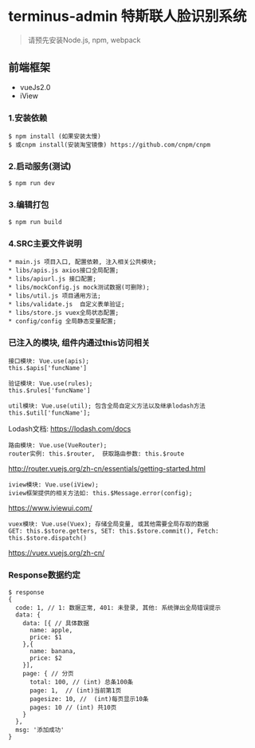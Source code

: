 # terminus-admin 特斯联人脸识别系统
> 请预先安装Node.js, npm, webpack

## 前端框架
* vueJs2.0 
* iView

### 1.安装依赖
```
$ npm install (如果安装太慢)
$ 或cnpm install(安装淘宝镜像) https://github.com/cnpm/cnpm
```

### 2.启动服务(测试)
```
$ npm run dev
```
### 3.编辑打包
```
$ npm run build
```

### 4.SRC主要文件说明
```
* main.js 项目入口, 配置依赖, 注入相关公共模块;
* libs/apis.js axios接口全局配置;
* libs/apiurl.js 接口配置;
* libs/mockConfig.js mock测试数据(可删除);
* libs/util.js 项目通用方法;
* libs/validate.js  自定义表单验证;
* libs/store.js vuex全局状态配置;
* config/config 全局静态变量配置;
```

### 已注入的模块, 组件内通过this访问相关
```
接口模块: Vue.use(apis);
this.$apis['funcName']
```
```
验证模块: Vue.use(rules);
this.$rules['funcName']
```
```
util模块: Vue.use(util); 包含全局自定义方法以及继承lodash方法
this.$util['funcName'];
```
Lodash文档: https://lodash.com/docs

```
路由模块: Vue.use(VueRouter);
router实例: this.$router,  获取路由参数: this.$route
```
http://router.vuejs.org/zh-cn/essentials/getting-started.html

```
iview模块: Vue.use(iView);
iview框架提供的相关方法如: this.$Message.error(config);
```
https://www.iviewui.com/

```
vuex模块: Vue.use(Vuex); 存储全局变量, 或其他需要全局存取的数据
GET: this.$store.getters, SET: this.$store.commit(), Fetch: this.$store.dispatch()
```
https://vuex.vuejs.org/zh-cn/

### Response数据约定
```
$ response 
{
  code: 1, // 1: 数据正常, 401: 未登录, 其他: 系统弹出全局错误提示
  data: {
    data: [{ // 具体数据
      name: apple,
      price: $1
    },{
      name: banana,
      price: $2
    }],
    page: { // 分页
      total: 100, // (int) 总条100条
      page: 1,  // (int)当前第1页
      pagesize: 10, //  (int)每页显示10条
      pages: 10 // (int) 共10页
    }
  },
  msg: '添加成功'
}




